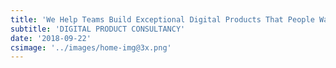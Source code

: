 ```yaml
---
title: 'We Help Teams Build Exceptional Digital Products That People Want to Use'
subtitle: 'DIGITAL PRODUCT CONSULTANCY'
date: '2018-09-22'
csimage: '../images/home-img@3x.png'
---
```

